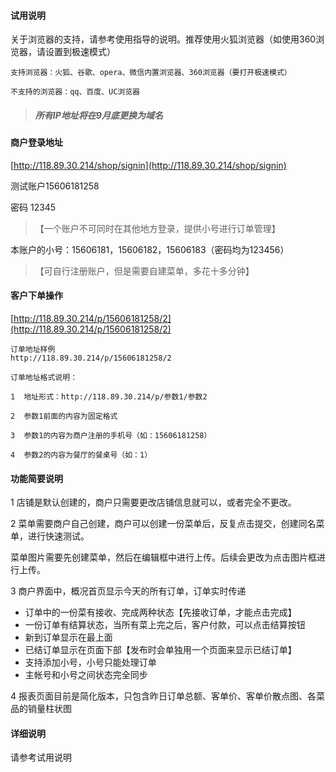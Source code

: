 #### 试用说明

关于浏览器的支持，请参考使用指导的说明。推荐使用火狐浏览器（如使用360浏览器，请设置到极速模式）


```
支持浏览器：火狐、谷歌、opera、微信内置浏览器、360浏览器（要打开极速模式）

不支持的浏览器：qq、百度、UC浏览器
```

> ##### 所有IP地址将在9月底更换为域名

#### 商户登录地址

[http://118.89.30.214/shop/signin](http://118.89.30.214/shop/signin)

测试账户15606181258

密码 12345

> 【一个账户不可同时在其他地方登录，提供小号进行订单管理】

本账户的小号：15606181，15606182，15606183（密码均为123456）

> 【可自行注册账户，但是需要自建菜单，多花十多分钟】

#### 客户下单操作

[http://118.89.30.214/p/15606181258/2](http://118.89.30.214/p/15606181258/2)

```
订单地址样例
http://118.89.30.214/p/15606181258/2

订单地址格式说明：

1  地址形式：http://118.89.30.214/p/参数1/参数2

2  参数1前面的内容为固定格式

3  参数1的内容为商户注册的手机号（如：15606181258）

4  参数2的内容为餐厅的餐桌号（如：1）
```



#### 功能简要说明

1  店铺是默认创建的，商户只需要更改店铺信息就可以，或者完全不更改。

2  菜单需要商户自己创建，商户可以创建一份菜单后，反复点击提交，创建同名菜单，进行快速测试。
   
   菜单图片需要先创建菜单，然后在编辑框中进行上传。后续会更改为点击图片框进行上传。

3  商户界面中，概况首页显示今天的所有订单，订单实时传递

-    订单中的一份菜有接收、完成两种状态【先接收订单，才能点击完成】
-    一份订单有结算状态，当所有菜上完之后，客户付款，可以点击结算按钮
-    新到订单显示在最上面
-    已结订单显示在页面下部【发布时会单独用一个页面来显示已结订单】
-    支持添加小号，小号只能处理订单
-    主帐号和小号之间状态完全同步

4  报表页面目前是简化版本，只包含昨日订单总额、客单价、客单价散点图、各菜品的销量柱状图

#### 详细说明
请参考试用说明